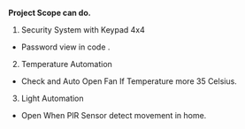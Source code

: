 <b>Project Scope can do.</b>
1. Security System with Keypad 4x4
- Password view in code <secret>.
2. Temperature Automation
- Check and Auto Open Fan If Temperature more 35 Celsius.
3. Light Automation
- Open When PIR Sensor detect movement in home.
